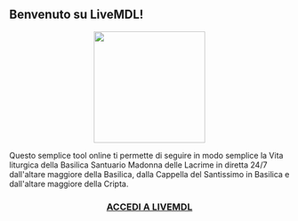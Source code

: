 ## Benvenuto su LiveMDL!
<p align="center">
<img src="https://www.madonnadellelacrime.it/app/wp-content/uploads/2018/08/LOGO.png" width="200"></img>
</p>
Questo semplice tool online ti permette di seguire in modo semplice la Vita liturgica della Basilica Santuario Madonna delle Lacrime in diretta 24/7 dall'altare maggiore della Basilica, dalla Cappella del Santissimo in Basilica e dall'altare maggiore della Cripta.

<h3 align="center">
  <a href="http://danymusica.github.io/livemdl/">ACCEDI A LIVEMDL</a>
</h3>